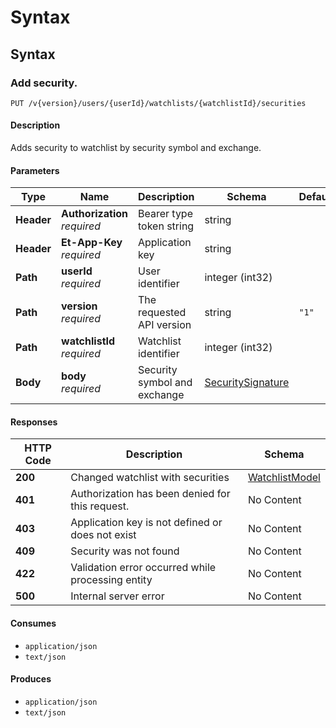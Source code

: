 # Syntax

## Syntax

### Add security.

```
PUT /v{version}/users/{userId}/watchlists/{watchlistId}/securities
```

#### Description

Adds security to watchlist by security symbol and exchange.

#### Parameters

| Type       | Name                         | Description                  | Schema                                                                                                                | Default |
| ---------- | ---------------------------- | ---------------------------- | --------------------------------------------------------------------------------------------------------------------- | ------- |
| **Header** | **Authorization** _required_ | Bearer type token string     | string                                                                                                                |         |
| **Header** | **Et-App-Key** _required_    | Application key              | string                                                                                                                |         |
| **Path**   | **userId** _required_        | User identifier              | integer (int32)                                                                                                       |         |
| **Path**   | **version** _required_       | The requested API version    | string                                                                                                                | `"1"`   |
| **Path**   | **watchlistId** _required_   | Watchlist identifier         | integer (int32)                                                                                                       |         |
| **Body**   | **body** _required_          | Security symbol and exchange | [SecuritySignature](https://app.gitbook.com/s/-LXJuhyjj-AUgQQ9uQBL/web-api/trading-api/definitions#securitysignature) |         |

#### Responses

| HTTP Code | Description                                       | Schema                                                                                                          |
| --------- | ------------------------------------------------- | --------------------------------------------------------------------------------------------------------------- |
| **200**   | Changed watchlist with securities                 | [WatchlistModel](https://app.gitbook.com/s/-LXJuhyjj-AUgQQ9uQBL/web-api/trading-api/definitions#watchlistmodel) |
| **401**   | Authorization has been denied for this request.   | No Content                                                                                                      |
| **403**   | Application key is not defined or does not exist  | No Content                                                                                                      |
| **409**   | Security was not found                            | No Content                                                                                                      |
| **422**   | Validation error occurred while processing entity | No Content                                                                                                      |
| **500**   | Internal server error                             | No Content                                                                                                      |

#### Consumes

* `application/json`
* `text/json`

#### Produces

* `application/json`
* `text/json`
